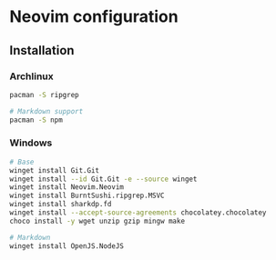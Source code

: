 # Neovim configuration

## Installation

### Archlinux

```sh
pacman -S ripgrep

# Markdown support
pacman -S npm
```

### Windows

```sh
# Base
winget install Git.Git
winget install --id Git.Git -e --source winget
winget install Neovim.Neovim
winget install BurntSushi.ripgrep.MSVC
winget install sharkdp.fd
winget install --accept-source-agreements chocolatey.chocolatey
choco install -y wget unzip gzip mingw make

# Markdown
winget install OpenJS.NodeJS
```
